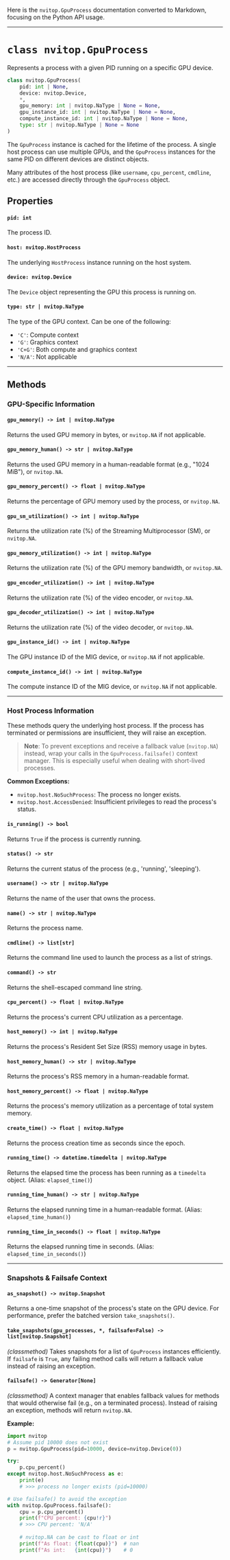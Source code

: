 Here is the `nvitop.GpuProcess` documentation converted to Markdown, focusing on the Python API usage.

---

# `class nvitop.GpuProcess`

Represents a process with a given PID running on a specific GPU device.

```python
class nvitop.GpuProcess(
    pid: int | None,
    device: nvitop.Device,
    *,
    gpu_memory: int | nvitop.NaType | None = None,
    gpu_instance_id: int | nvitop.NaType | None = None,
    compute_instance_id: int | nvitop.NaType | None = None,
    type: str | nvitop.NaType | None = None
)
```

The `GpuProcess` instance is cached for the lifetime of the process. A single host process can use multiple GPUs, and the `GpuProcess` instances for the same PID on different devices are distinct objects.

Many attributes of the host process (like `username`, `cpu_percent`, `cmdline`, etc.) are accessed directly through the `GpuProcess` object.

## Properties

#### `pid: int`
The process ID.

#### `host: nvitop.HostProcess`
The underlying `HostProcess` instance running on the host system.

#### `device: nvitop.Device`
The `Device` object representing the GPU this process is running on.

#### `type: str | nvitop.NaType`
The type of the GPU context. Can be one of the following:
- `'C'`: Compute context
- `'G'`: Graphics context
- `'C+G'`: Both compute and graphics context
- `'N/A'`: Not applicable

---

## Methods

### GPU-Specific Information

#### `gpu_memory() -> int | nvitop.NaType`
Returns the used GPU memory in bytes, or `nvitop.NA` if not applicable.

#### `gpu_memory_human() -> str | nvitop.NaType`
Returns the used GPU memory in a human-readable format (e.g., "1024 MiB"), or `nvitop.NA`.

#### `gpu_memory_percent() -> float | nvitop.NaType`
Returns the percentage of GPU memory used by the process, or `nvitop.NA`.

#### `gpu_sm_utilization() -> int | nvitop.NaType`
Returns the utilization rate (%) of the Streaming Multiprocessor (SM), or `nvitop.NA`.

#### `gpu_memory_utilization() -> int | nvitop.NaType`
Returns the utilization rate (%) of the GPU memory bandwidth, or `nvitop.NA`.

#### `gpu_encoder_utilization() -> int | nvitop.NaType`
Returns the utilization rate (%) of the video encoder, or `nvitop.NA`.

#### `gpu_decoder_utilization() -> int | nvitop.NaType`
Returns the utilization rate (%) of the video decoder, or `nvitop.NA`.

#### `gpu_instance_id() -> int | nvitop.NaType`
The GPU instance ID of the MIG device, or `nvitop.NA` if not applicable.

#### `compute_instance_id() -> int | nvitop.NaType`
The compute instance ID of the MIG device, or `nvitop.NA` if not applicable.

---

### Host Process Information

These methods query the underlying host process. If the process has terminated or permissions are insufficient, they will raise an exception.

> **Note**: To prevent exceptions and receive a fallback value (`nvitop.NA`) instead, wrap your calls in the `GpuProcess.failsafe()` context manager. This is especially useful when dealing with short-lived processes.

**Common Exceptions:**
- `nvitop.host.NoSuchProcess`: The process no longer exists.
- `nvitop.host.AccessDenied`: Insufficient privileges to read the process's status.

#### `is_running() -> bool`
Returns `True` if the process is currently running.

#### `status() -> str`
Returns the current status of the process (e.g., 'running', 'sleeping').

#### `username() -> str | nvitop.NaType`
Returns the name of the user that owns the process.

#### `name() -> str | nvitop.NaType`
Returns the process name.

#### `cmdline() -> list[str]`
Returns the command line used to launch the process as a list of strings.

#### `command() -> str`
Returns the shell-escaped command line string.

#### `cpu_percent() -> float | nvitop.NaType`
Returns the process's current CPU utilization as a percentage.

#### `host_memory() -> int | nvitop.NaType`
Returns the process's Resident Set Size (RSS) memory usage in bytes.

#### `host_memory_human() -> str | nvitop.NaType`
Returns the process's RSS memory in a human-readable format.

#### `host_memory_percent() -> float | nvitop.NaType`
Returns the process's memory utilization as a percentage of total system memory.

#### `create_time() -> float | nvitop.NaType`
Returns the process creation time as seconds since the epoch.

#### `running_time() -> datetime.timedelta | nvitop.NaType`
Returns the elapsed time the process has been running as a `timedelta` object. (Alias: `elapsed_time()`)

#### `running_time_human() -> str | nvitop.NaType`
Returns the elapsed running time in a human-readable format. (Alias: `elapsed_time_human()`)

#### `running_time_in_seconds() -> float | nvitop.NaType`
Returns the elapsed running time in seconds. (Alias: `elapsed_time_in_seconds()`)

---

### Snapshots & Failsafe Context

#### `as_snapshot() -> nvitop.Snapshot`
Returns a one-time snapshot of the process's state on the GPU device. For performance, prefer the batched version `take_snapshots()`.

#### `take_snapshots(gpu_processes, *, failsafe=False) -> list[nvitop.Snapshot]`
*(classmethod)*
Takes snapshots for a list of `GpuProcess` instances efficiently. If `failsafe` is `True`, any failing method calls will return a fallback value instead of raising an exception.

#### `failsafe() -> Generator[None]`
*(classmethod)*
A context manager that enables fallback values for methods that would otherwise fail (e.g., on a terminated process). Instead of raising an exception, methods will return `nvitop.NA`.

**Example:**
```python
import nvitop
# Assume pid 10000 does not exist
p = nvitop.GpuProcess(pid=10000, device=nvitop.Device(0))

try:
    p.cpu_percent()
except nvitop.host.NoSuchProcess as e:
    print(e)
    # >>> process no longer exists (pid=10000)

# Use failsafe() to avoid the exception
with nvitop.GpuProcess.failsafe():
    cpu = p.cpu_percent()
    print(f"CPU percent: {cpu!r}")
    # >>> CPU percent: 'N/A'
    
    # nvitop.NA can be cast to float or int
    print(f"As float: {float(cpu)}")  # nan
    print(f"As int:   {int(cpu)}")    # 0
```